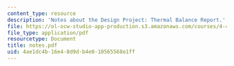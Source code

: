 ```yaml
---
content_type: resource
description: 'Notes about the Design Project: Thermal Balance Report.'
file: https://ol-ocw-studio-app-production.s3.amazonaws.com/courses/4-401-introduction-to-building-technology-spring-2006/4ae1dc4b16e48d9db4e010565568e1ff_notes.pdf
file_type: application/pdf
resourcetype: Document
title: notes.pdf
uid: 4ae1dc4b-16e4-8d9d-b4e0-10565568e1ff
---
```

